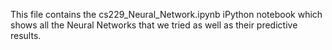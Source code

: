This file contains the cs229_Neural_Network.ipynb iPython notebook which shows all the Neural Networks that we tried as well as their predictive results.
